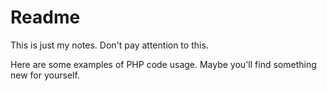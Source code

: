 # Readme

This is just my notes. Don't pay attention to this.

Here are some examples of PHP code usage. Maybe you'll find something new for yourself.
